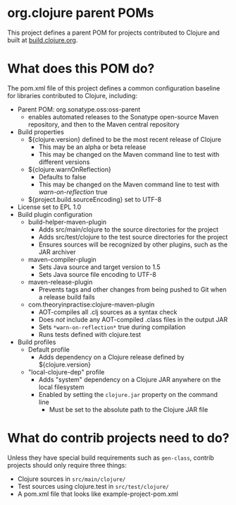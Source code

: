 org.clojure parent POMs
========================================

This project defines a parent POM for projects contributed to Clojure and
built at [build.clojure.org](http://build.clojure.org). 


What does this POM do?
========================================

The pom.xml file of this project defines a common configuration
baseline for libraries contributed to Clojure, including:

* Parent POM: org.sonatype.oss:oss-parent
  * enables automated releases to the Sonatype open-source Maven repository, and then to the Maven central repository
* Build properties
  * ${clojure.version} defined to be the most recent release of Clojure
    * This may be an alpha or beta release
    * This may be changed on the Maven command line to test with different versions
  * ${clojure.warnOnReflection}
    * Defaults to false
    * This may be changed on the Maven command line to test with *warn-on-reflection* true
  * ${project.build.sourceEncoding} set to UTF-8
* License set to EPL 1.0
* Build plugin configuration
  * build-helper-maven-plugin
    * Adds src/main/clojure to the source directories for the project
    * Adds src/test/clojure to the test source directories for the project
    * Ensures sources will be recognized by other plugins, such as the JAR archiver
  * maven-compiler-plugin
    * Sets Java source and target version to 1.5
    * Sets Java source file encoding to UTF-8
  * maven-release-plugin
    * Prevents tags and other changes from being pushed to Git when a release build fails
  * com.theoryinpractise:clojure-maven-plugin
    * AOT-compiles all .clj sources as a syntax check
    * Does *not* include any AOT-compiled .class files in the output JAR
    * Sets `*warn-on-reflection*` true during compilation
    * Runs tests defined with clojure.test
* Build profiles
  * Default profile
    * Adds dependency on a Clojure release defined by ${clojure.version}
  * "local-clojure-dep" profile
    * Adds "system" dependency on a Clojure JAR anywhere on the local filesystem
    * Enabled by setting the `clojure.jar` property on the command line
      * Must be set to the absolute path to the Clojure JAR file


What do contrib projects need to do?
========================================

Unless they have special build requirements such as `gen-class`,
contrib projects should only require three things:

* Clojure sources in `src/main/clojure/`
* Test sources using clojure.test in `src/test/clojure/`
* A pom.xml file that looks like example-project-pom.xml
